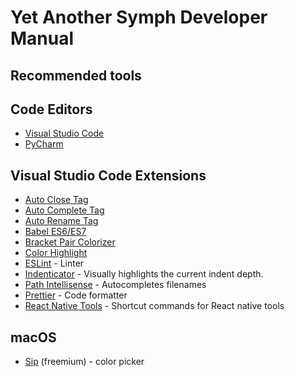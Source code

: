 # Yet Another Symph Developer Manual

## Recommended tools

## Code Editors

- [Visual Studio Code](https://code.visualstudio.com/)
- [PyCharm](https://www.jetbrains.com/pycharm/)

## Visual Studio Code Extensions
- [Auto Close Tag](https://marketplace.visualstudio.com/items?itemName=formulahendry.auto-close-tag)
- [Auto Complete Tag](https://marketplace.visualstudio.com/items?itemName=formulahendry.auto-complete-tag)
- [Auto Rename Tag](https://marketplace.visualstudio.com/items?itemName=formulahendry.auto-rename-tag)
- [Babel ES6/ES7](https://marketplace.visualstudio.com/items?itemName=dzannotti.vscode-babel-coloring)
- [Bracket Pair Colorizer](https://marketplace.visualstudio.com/items?itemName=CoenraadS.bracket-pair-colorizer)
- [Color Highlight](https://marketplace.visualstudio.com/items?itemName=naumovs.color-highlight)
- [ESLint](https://marketplace.visualstudio.com/items?itemName=dbaeumer.vscode-eslint) - Linter
- [Indenticator](https://marketplace.visualstudio.com/items?itemName=SirTori.indenticator) - Visually highlights the current indent depth.
- [Path Intellisense](https://marketplace.visualstudio.com/items?itemName=christian-kohler.path-intellisense) - Autocompletes filenames
- [Prettier](https://marketplace.visualstudio.com/items?itemName=esbenp.prettier-vscode) - Code formatter
- [React Native Tools](https://marketplace.visualstudio.com/items?itemName=vsmobile.vscode-react-native) - Shortcut commands for React native tools

## macOS
- [Sip](http://sipapp.io/) (freemium) - color picker
